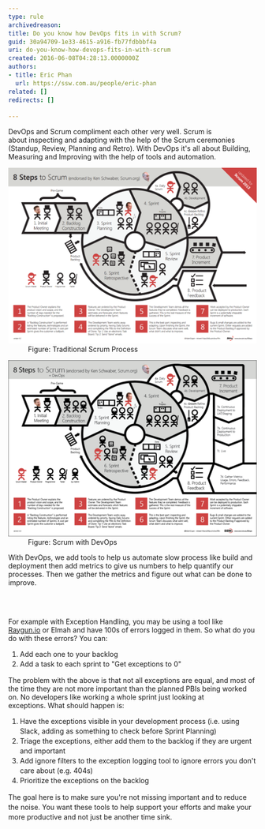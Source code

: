 ```yaml
---
type: rule
archivedreason: 
title: Do you know how DevOps fits in with Scrum?
guid: 30a94709-1e33-4615-a916-fb77fdbbbf4a
uri: do-you-know-how-devops-fits-in-with-scrum
created: 2016-06-08T04:28:13.0000000Z
authors:
- title: Eric Phan
  url: https://ssw.com.au/people/eric-phan
related: []
redirects: []

---
```



DevOps and Scrum compliment each other very well. Scrum is about inspecting and adapting with the help of the Scrum ceremonies (Standup, Review, Planning and Retro). With DevOps it's all about Building, Measuring and Improving with the help of tools and automation. <dl class="image"><dt><img src="2016-06-08_14-33-24.png" alt="2016-06-08_14-33-24.png" style="width:800px;" /></dt><dd>Figure: Traditional Scrum Process</dd></dl><dl class="goodImage"><dt><img src="2016-06-08_14-30-33.png" alt="2016-06-08_14-30-33.png" style="width:800px;" /> </dt><dd>Figure: Scrum with DevOps </dd></dl><p>With DevOps, we add tools to help us automate slow process like build and deployment then add metrics to give us numbers to help quantify our processes. Then we gather the metrics and figure out what can be done to improve. <br></p>
<br><excerpt class='endintro'></excerpt><br>
<p class="ssw15-rteElement-P">​​For example with Exception Handling, you may be using a tool like <a href="/_layouts/15/FIXUPREDIRECT.ASPX?WebId=3dfc0e07-e23a-4cbb-aac2-e778b71166a2&TermSetId=07da3ddf-0924-4cd2-a6d4-a4809ae20160&TermId=0523c65b-2fe6-4e7b-a232-0fc3c9440447">Raygun.io​</a> or Elmah and have 100s of errors logged in them. So what do you do with these errors? You can:<br></p><ol><li><span style="line-height:20px;">Add each one to your backlog</span><br></li><li><span style="line-height:20px;">Add a task to each sprint to "Get exceptions to 0"</span><span style="line-height:20px;">​​​</span></li></ol><p></p><p class="ssw15-rteElement-P">The problem with the above is that not all exceptions are equal, and most of the time they are not more important than the planned PBIs being worked on. No developers like working a whole sprint just looking at exceptions. What should happen is:</p><ol><li><span style="line-height:20px;">Have the exceptions visible in your development process</span><span style="line-height:20px;"> (i.e. using Slack, adding as something to check before Sprint Planning)</span><br></li><li><span style="line-height:20px;">Triage the exceptions</span><span style="line-height:20px;">, either add them to the backlog if they are urgent and important</span><br></li><li><span style="line-height:20px;">Add ignore filters to the exception logging tool to ignore errors you don't care about (e.g. 404s)</span><br></li><li><span style="line-height:20px;">Prioritize the exceptions on the backlog</span></li></ol><p><span style="line-height:20px;">​The goal here is to make sure you're not missing important and to reduce the noise. You want these tools to help support your efforts and make your more productive and not just be another time sink.</span></p>


